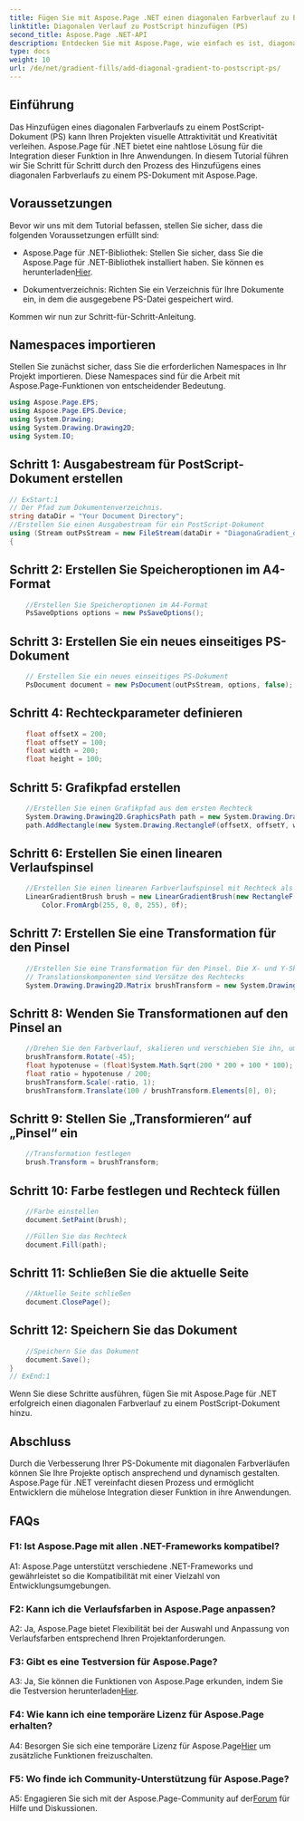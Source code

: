 ```yaml
---
title: Fügen Sie mit Aspose.Page .NET einen diagonalen Farbverlauf zu PostScript (PS) hinzu
linktitle: Diagonalen Verlauf zu PostScript hinzufügen (PS)
second_title: Aspose.Page .NET-API
description: Entdecken Sie mit Aspose.Page, wie einfach es ist, diagonale Verläufe zu PostScript-Dokumenten in .NET hinzuzufügen. Werten Sie Ihre Projekte mit dynamischen visuellen Elementen auf.
type: docs
weight: 10
url: /de/net/gradient-fills/add-diagonal-gradient-to-postscript-ps/
---
```

## Einführung

Das Hinzufügen eines diagonalen Farbverlaufs zu einem PostScript-Dokument (PS) kann Ihren Projekten visuelle Attraktivität und Kreativität verleihen. Aspose.Page für .NET bietet eine nahtlose Lösung für die Integration dieser Funktion in Ihre Anwendungen. In diesem Tutorial führen wir Sie Schritt für Schritt durch den Prozess des Hinzufügens eines diagonalen Farbverlaufs zu einem PS-Dokument mit Aspose.Page.

## Voraussetzungen

Bevor wir uns mit dem Tutorial befassen, stellen Sie sicher, dass die folgenden Voraussetzungen erfüllt sind:

-  Aspose.Page für .NET-Bibliothek: Stellen Sie sicher, dass Sie die Aspose.Page für .NET-Bibliothek installiert haben. Sie können es herunterladen[Hier](https://releases.aspose.com/page/net/).

- Dokumentverzeichnis: Richten Sie ein Verzeichnis für Ihre Dokumente ein, in dem die ausgegebene PS-Datei gespeichert wird.

Kommen wir nun zur Schritt-für-Schritt-Anleitung.

## Namespaces importieren

Stellen Sie zunächst sicher, dass Sie die erforderlichen Namespaces in Ihr Projekt importieren. Diese Namespaces sind für die Arbeit mit Aspose.Page-Funktionen von entscheidender Bedeutung.

```csharp
using Aspose.Page.EPS;
using Aspose.Page.EPS.Device;
using System.Drawing;
using System.Drawing.Drawing2D;
using System.IO;
```

## Schritt 1: Ausgabestream für PostScript-Dokument erstellen

```csharp
// ExStart:1
// Der Pfad zum Dokumentenverzeichnis.
string dataDir = "Your Document Directory";
//Erstellen Sie einen Ausgabestream für ein PostScript-Dokument
using (Stream outPsStream = new FileStream(dataDir + "DiagonaGradient_outPS.ps", FileMode.Create))
{
```

## Schritt 2: Erstellen Sie Speicheroptionen im A4-Format

```csharp
	//Erstellen Sie Speicheroptionen im A4-Format
	PsSaveOptions options = new PsSaveOptions();
```

## Schritt 3: Erstellen Sie ein neues einseitiges PS-Dokument

```csharp
	// Erstellen Sie ein neues einseitiges PS-Dokument
	PsDocument document = new PsDocument(outPsStream, options, false);
```

## Schritt 4: Rechteckparameter definieren

```csharp
	float offsetX = 200;
	float offsetY = 100;
	float width = 200;
	float height = 100;
```

## Schritt 5: Grafikpfad erstellen

```csharp
	//Erstellen Sie einen Grafikpfad aus dem ersten Rechteck
	System.Drawing.Drawing2D.GraphicsPath path = new System.Drawing.Drawing2D.GraphicsPath();
	path.AddRectangle(new System.Drawing.RectangleF(offsetX, offsetY, width, height));
```

## Schritt 6: Erstellen Sie einen linearen Verlaufspinsel

```csharp
	//Erstellen Sie einen linearen Farbverlaufspinsel mit Rechteck als Begrenzung sowie Start- und Endfarben
	LinearGradientBrush brush = new LinearGradientBrush(new RectangleF(0, 0, width, height), Color.FromArgb(255, 255, 0, 0),
		Color.FromArgb(255, 0, 0, 255), 0f);
```

## Schritt 7: Erstellen Sie eine Transformation für den Pinsel

```csharp
	//Erstellen Sie eine Transformation für den Pinsel. Die X- und Y-Skalierungskomponenten müssen entsprechend der Breite und Höhe des Rechtecks entsprechen.
	// Translationskomponenten sind Versätze des Rechtecks
	System.Drawing.Drawing2D.Matrix brushTransform = new System.Drawing.Drawing2D.Matrix(width, 0, 0, height, offsetX, offsetY);
```

## Schritt 8: Wenden Sie Transformationen auf den Pinsel an

```csharp
	//Drehen Sie den Farbverlauf, skalieren und verschieben Sie ihn, um einen sichtbaren Farbübergang im erforderlichen Rechteck zu erhalten
	brushTransform.Rotate(-45);
	float hypotenuse = (float)System.Math.Sqrt(200 * 200 + 100 * 100);
	float ratio = hypotenuse / 200;
	brushTransform.Scale(-ratio, 1);
	brushTransform.Translate(100 / brushTransform.Elements[0], 0);
```

## Schritt 9: Stellen Sie „Transformieren“ auf „Pinsel“ ein

```csharp
	//Transformation festlegen
	brush.Transform = brushTransform;
```

## Schritt 10: Farbe festlegen und Rechteck füllen

```csharp
	//Farbe einstellen
	document.SetPaint(brush);

	//Füllen Sie das Rechteck
	document.Fill(path);
```

## Schritt 11: Schließen Sie die aktuelle Seite

```csharp
	//Aktuelle Seite schließen
	document.ClosePage();
```

## Schritt 12: Speichern Sie das Dokument

```csharp
	//Speichern Sie das Dokument
	document.Save();
}
// ExEnd:1
```

Wenn Sie diese Schritte ausführen, fügen Sie mit Aspose.Page für .NET erfolgreich einen diagonalen Farbverlauf zu einem PostScript-Dokument hinzu.

## Abschluss

Durch die Verbesserung Ihrer PS-Dokumente mit diagonalen Farbverläufen können Sie Ihre Projekte optisch ansprechend und dynamisch gestalten. Aspose.Page für .NET vereinfacht diesen Prozess und ermöglicht Entwicklern die mühelose Integration dieser Funktion in ihre Anwendungen.

## FAQs

### F1: Ist Aspose.Page mit allen .NET-Frameworks kompatibel?

A1: Aspose.Page unterstützt verschiedene .NET-Frameworks und gewährleistet so die Kompatibilität mit einer Vielzahl von Entwicklungsumgebungen.

### F2: Kann ich die Verlaufsfarben in Aspose.Page anpassen?

A2: Ja, Aspose.Page bietet Flexibilität bei der Auswahl und Anpassung von Verlaufsfarben entsprechend Ihren Projektanforderungen.

### F3: Gibt es eine Testversion für Aspose.Page?

 A3: Ja, Sie können die Funktionen von Aspose.Page erkunden, indem Sie die Testversion herunterladen[Hier](https://releases.aspose.com/).

### F4: Wie kann ich eine temporäre Lizenz für Aspose.Page erhalten?

 A4: Besorgen Sie sich eine temporäre Lizenz für Aspose.Page[Hier](https://purchase.aspose.com/temporary-license/) um zusätzliche Funktionen freizuschalten.

### F5: Wo finde ich Community-Unterstützung für Aspose.Page?

 A5: Engagieren Sie sich mit der Aspose.Page-Community auf der[Forum](https://forum.aspose.com/c/page/39) für Hilfe und Diskussionen.